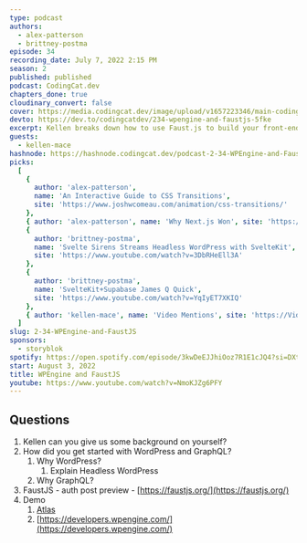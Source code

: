 ```yaml
---
type: podcast
authors:
  - alex-patterson
  - brittney-postma
episode: 34
recording_date: July 7, 2022 2:15 PM
season: 2
published: published
podcast: CodingCat.dev
chapters_done: true
cloudinary_convert: false
cover: https://media.codingcat.dev/image/upload/v1657223346/main-codingcatdev-photo/WPEngine-and-FaustJS.jpg
devto: https://dev.to/codingcatdev/234-wpengine-and-faustjs-5fke
excerpt: Kellen breaks down how to use Faust.js to build your front-end applications with WordPress as the headless CMS.
guests:
  - kellen-mace
hashnode: https://hashnode.codingcat.dev/podcast-2-34-WPEngine-and-FaustJS
picks:
  [
    {
      author: 'alex-patterson',
      name: 'An Interactive Guide to CSS Transitions',
      site: 'https://www.joshwcomeau.com/animation/css-transitions/'
    },
    { author: 'alex-patterson', name: 'Why Next.js Won', site: 'https://youtu.be/BILxV_vrZO0' },
    {
      author: 'brittney-postma',
      name: 'Svelte Sirens Streams Headless WordPress with SvelteKit',
      site: 'https://www.youtube.com/watch?v=3DbRHeEll3A'
    },
    {
      author: 'brittney-postma',
      name: 'SvelteKit+Supabase James Q Quick',
      site: 'https://www.youtube.com/watch?v=YqIyET7XKIQ'
    },
    { author: 'kellen-mace', name: 'Video Mentions', site: 'https://VideoMentions.com' }
  ]
slug: 2-34-WPEngine-and-FaustJS
sponsors:
  - storyblok
spotify: https://open.spotify.com/episode/3kwDeEJJhiOoz7R1E1cJQ4?si=DXtY4kKgTYGdhrFb49QQyA
start: August 3, 2022
title: WPEngine and FaustJS
youtube: https://www.youtube.com/watch?v=NmoKJZg6PFY
---
```


## Questions

1. Kellen can you give us some background on yourself?
2. How did you get started with WordPress and GraphQL?
   1. Why WordPress?
      1. Explain Headless WordPress
   2. Why GraphQL?
3. FaustJS - auth post preview - [https://faustjs.org/](https://faustjs.org/)
4. Demo
   1. [Atlas](https://wpengine.com/atlas/)
   2. [https://developers.wpengine.com/](https://developers.wpengine.com/)
